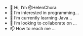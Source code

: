 - 👋 Hi, I’m @HelenChora
- 👀 I’m interested in programming...
- 🌱 I’m currently learning Java...
- 💞️ I’m looking to collaborate on ...
- 📫 How to reach me ...

<!---
HelenChora/HelenChora is a ✨ special ✨ repository because its `README.md` (this file) appears on your GitHub profile.
You can click the Preview link to take a look at your changes.
--->
